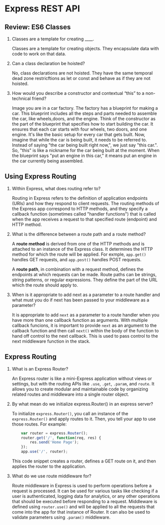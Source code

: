 # Express REST API

## Review: ES6 Classes

1. Classes are a template for creating ____.

    Classes are a template for creating objects. They encapsulate data with code to work on that data. 


2. Can a class declaration be hoisted?

    No, class declarations are not hoisted. They have the same temporal dead zone restricftions as let or const and behave as if they are not hoisted. 


3. How would you describe a constructor and contextual “this” to a non-technical friend?

    Image you are in a car factory. The factory has a blueprint for making a car. This blueprint includes all the steps and parts needed to assemble the car, like wheels,doors, and the engine. Think of the constructor as the part of the blueprint that specifies how to start building the car. It ensures that each car starts with four wheels, two doors, and one engine. It's like the basic setup for every car that gets built. Now, imagine that while the car is being built, it needs to be referred to. Instead of saying "the car being built right now,", we just say "this car.". So, "this" is like a nickname for the car being built at the moment. When the blueprint says "put an engine in this car," it means put an engine in the car currently being assembled. 

## Using Express Routing

1. Within Express, what does routing refer to?

    Routing in Express refers to the definition of application endpoints (URIs) and how they respond to client requests. The routing methods of the Express app correspond to HTTP methods, and they specify a callback function (sometimes called "handler functions") that is called when the app receives a request to that specified route (endpoint) and HTTP method. 

2. What is the difference between a route path and a route method?

    A **route method** is derived from one of the HTTP methods and is attached to an instance of the Express class. It determines the HTTP method for which the route will be applied. For exmple, `app.get()` handles GET requests, and `app.post()` handles POST requests. 

    A **route path**, in combination with a request method, defines the endpoints at which requests can be made. Route paths can be strings, string patterns, or regular expressions. They define the part of the URL which the route should apply to. 


3. When is it appropriate to add next as a parameter to a route handler and what must you do if next has been passed to your middleware as a parameter?

    It is appropriate to add `next` as a parameter to a route handler when you have more than one callback function as arguments. With multiple callback funcions, it is important to provide `next` as an argument to the callback function and then call `next()` within the body of the function to hand off control to the next callback. This is used to pass control to the next middleware function in the stack. 

## Express Routing

1. What is an Express Router?

    An Express router is like a mini-Express application without views or settings, but with the routing APIs like `.use`, `.get`, `.param`, and `route`. It allows you to create modular and maintainable code by organizing related routes and middleware into a single router object. 


2. By what mean do we initialize express.Router() in an express server?

    To initialize `express.Router()`, you call an instance of the `express.Router()` and apply routes to it. Then, you tell your app to use those routes. For example: 

    ```js
        var router = express.Router();
        router.get('/', function(req, res) {
            res.send('Home Page');
        });
        app.use('/', router);
    ```

    This code snippet creates a router, defines a GET route on it, and then applies the router to the application. 


3. What do we use route middleware for?

    Route middleware in Express is used to perform operations before a request is processed. It can be used for various tasks like checking if a user is authenticated, logging data for analytics, or any other operations that should be executed before responding to a request. Middleware is defined using `router.use()` and will be applied to all the requests that come into the app for that instance of Router. It can also be used to validate parameters using `.param()` middleware. 

    